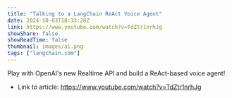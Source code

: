 ```yaml
---
title: "Talking to a LangChain ReAct Voice Agent"
date: 2024-10-03T18:33:28Z
link: https://www.youtube.com/watch?v=TdZtr1nrhJg
showShare: false
showReadTime: false
thumbnail: images/ai.png
tags: ["langchain.com"]
---
```

Play with OpenAI's new Realtime API and build a ReAct-based voice agent!

- Link to article: https://www.youtube.com/watch?v=TdZtr1nrhJg